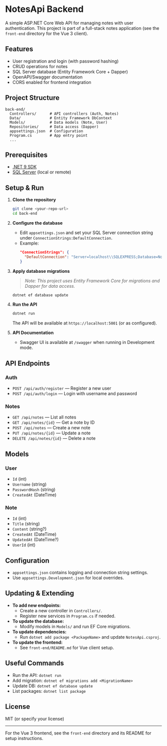 # NotesApi Backend

A simple ASP.NET Core Web API for managing notes with user authentication. This project is part of a full-stack notes application (see the `front-end` directory for the Vue 3 client).

## Features
- User registration and login (with password hashing)
- CRUD operations for notes
- SQL Server database (Entity Framework Core + Dapper)
- OpenAPI/Swagger documentation
- CORS enabled for frontend integration

## Project Structure
```
back-end/
  Controllers/      # API controllers (Auth, Notes)
  Data/             # Entity Framework DbContext
  Models/           # Data models (Note, User)
  Repositories/     # Data access (Dapper)
  appsettings.json  # Configuration
  Program.cs        # App entry point
  ...
```

## Prerequisites
- [.NET 9 SDK](https://dotnet.microsoft.com/en-us/download/dotnet/9.0)
- [SQL Server](https://www.microsoft.com/en-us/sql-server/sql-server-downloads) (local or remote)

## Setup & Run
1. **Clone the repository**
   ```bash
   git clone <your-repo-url>
   cd back-end
   ```
2. **Configure the database**
   - Edit `appsettings.json` and set your SQL Server connection string under `ConnectionStrings:DefaultConnection`.
   - Example:
     ```json
     "ConnectionStrings": {
       "DefaultConnection": "Server=localhost\\SQLEXPRESS;Database=NotesDb;Trusted_Connection=True;TrustServerCertificate=True;"
     }
     ```
3. **Apply database migrations**
   > _Note: This project uses Entity Framework Core for migrations and Dapper for data access._
   ```bash
   dotnet ef database update
   ```
4. **Run the API**
   ```bash
   dotnet run
   ```
   The API will be available at `https://localhost:5001` (or as configured).

5. **API Documentation**
   - Swagger UI is available at `/swagger` when running in Development mode.

## API Endpoints
### Auth
- `POST /api/auth/register` — Register a new user
- `POST /api/auth/login` — Login with username and password

### Notes
- `GET /api/notes` — List all notes
- `GET /api/notes/{id}` — Get a note by ID
- `POST /api/notes` — Create a new note
- `PUT /api/notes/{id}` — Update a note
- `DELETE /api/notes/{id}` — Delete a note

## Models
### User
- `Id` (int)
- `Username` (string)
- `PasswordHash` (string)
- `CreatedAt` (DateTime)

### Note
- `Id` (int)
- `Title` (string)
- `Content` (string?)
- `CreatedAt` (DateTime)
- `UpdatedAt` (DateTime?)
- `UserId` (int)

## Configuration
- `appsettings.json` contains logging and connection string settings.
- Use `appsettings.Development.json` for local overrides.

## Updating & Extending
- **To add new endpoints:**
  - Create a new controller in `Controllers/`.
  - Register new services in `Program.cs` if needed.
- **To update the database:**
  - Modify models in `Models/` and run EF Core migrations.
- **To update dependencies:**
  - Run `dotnet add package <PackageName>` and update `NotesApi.csproj`.
- **To update the frontend:**
  - See `front-end/README.md` for Vue client setup.

## Useful Commands
- Run the API: `dotnet run`
- Add migration: `dotnet ef migrations add <MigrationName>`
- Update DB: `dotnet ef database update`
- List packages: `dotnet list package`

## License
MIT (or specify your license)

---

For the Vue 3 frontend, see the `front-end` directory and its README for setup instructions. 